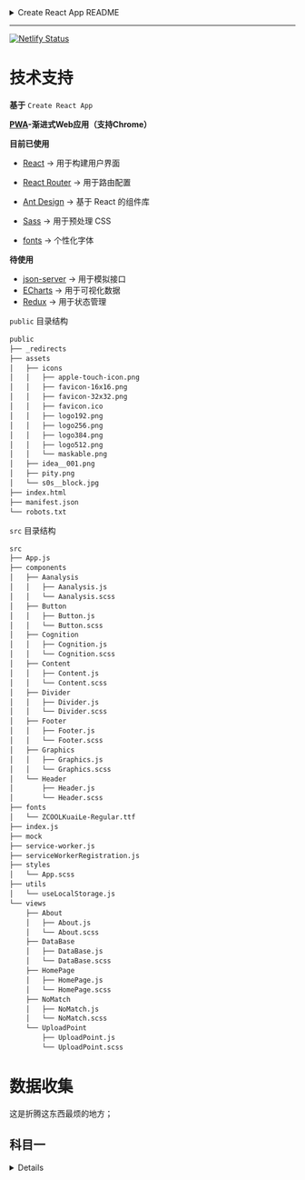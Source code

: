 <details><summary>Create React App README</summary>

# Getting Started with Create React App

This project was bootstrapped with [Create React App](https://github.com/facebook/create-react-app).

## Available Scripts

In the project directory, you can run:

### `yarn start`

Runs the app in the development mode.\
Open [http://localhost:3000](http://localhost:3000) to view it in your browser.

The page will reload when you make changes.\
You may also see any lint errors in the console.

### `yarn test`

Launches the test runner in the interactive watch mode.\
See the section about [running tests](https://facebook.github.io/create-react-app/docs/running-tests) for more information.

### `yarn build`

Builds the app for production to the `build` folder.\
It correctly bundles React in production mode and optimizes the build for the best performance.

The build is minified and the filenames include the hashes.\
Your app is ready to be deployed!

See the section about [deployment](https://facebook.github.io/create-react-app/docs/deployment) for more information.

### `yarn eject`

**Note: this is a one-way operation. Once you `eject` , you can't go back!**

If you aren't satisfied with the build tool and configuration choices, you can `eject` at any time. This command will remove the single build dependency from your project.

Instead, it will copy all the configuration files and the transitive dependencies (webpack, Babel, ESLint, etc) right into your project so you have full control over them. All of the commands except `eject` will still work, but they will point to the copied scripts so you can tweak them. At this point you're on your own.

You don't have to ever use `eject` . The curated feature set is suitable for small and middle deployments, and you shouldn't feel obligated to use this feature. However we understand that this tool wouldn't be useful if you couldn't customize it when you are ready for it.

## Learn More

You can learn more in the [Create React App documentation](https://facebook.github.io/create-react-app/docs/getting-started).

To learn React, check out the [React documentation](https://reactjs.org/).

### Code Splitting

This section has moved here: [https://facebook.github.io/create-react-app/docs/code-splitting](https://facebook.github.io/create-react-app/docs/code-splitting)

### Analyzing the Bundle Size

This section has moved here: [https://facebook.github.io/create-react-app/docs/analyzing-the-bundle-size](https://facebook.github.io/create-react-app/docs/analyzing-the-bundle-size)

### Making a Progressive Web App

This section has moved here: [https://facebook.github.io/create-react-app/docs/making-a-progressive-web-app](https://facebook.github.io/create-react-app/docs/making-a-progressive-web-app)

### Advanced Configuration

This section has moved here: [https://facebook.github.io/create-react-app/docs/advanced-configuration](https://facebook.github.io/create-react-app/docs/advanced-configuration)

### Deployment

This section has moved here: [https://facebook.github.io/create-react-app/docs/deployment](https://facebook.github.io/create-react-app/docs/deployment)

### `yarn build` fails to minify

This section has moved here: [https://facebook.github.io/create-react-app/docs/troubleshooting#npm-run-build-fails-to-minify](https://facebook.github.io/create-react-app/docs/troubleshooting#npm-run-build-fails-to-minify)

</details>

--- 

[![Netlify Status](https://api.netlify.com/api/v1/badges/0b4524cb-c5f9-421c-ac90-1ec353322673/deploy-status)](https://app.netlify.com/sites/driving-test-review/deploys)

# 技术支持

**基于** `Create React App`

**[PWA](https://developer.mozilla.org/zh-CN/docs/Web/Progressive_web_apps)-渐进式Web应用（支持Chrome）**

**目前已使用**

* [React](https://zh-hans.reactjs.org/) -> 用于构建用户界面
* [React Router](https://reactrouter.com/docs/en/v6/getting-started/overview) -> 用于路由配置
* [Ant Design](https://ant.design/index-cn) -> 基于 React 的组件库
* [Sass](https://sass-lang.com/) -> 用于预处理 CSS

* [fonts](https://fonts.google.com/specimen/ZCOOL+QingKe+HuangYou?subset=chinese-simplified&preview.size=16&preview.layout=row) -> 个性化字体

**待使用**

* [json-server](https://pub.dev/documentation/json_server/latest/) -> 用于模拟接口
* [ECharts](https://echarts.apache.org/zh/index.html) -> 用于可视化数据
* [Redux](http://cn.redux.js.org/) -> 用于状态管理
       

`public` 目录结构

```bash
public
├── _redirects
├── assets
│   ├── icons
│   │   ├── apple-touch-icon.png
│   │   ├── favicon-16x16.png
│   │   ├── favicon-32x32.png
│   │   ├── favicon.ico
│   │   ├── logo192.png
│   │   ├── logo256.png
│   │   ├── logo384.png
│   │   ├── logo512.png
│   │   └── maskable.png
│   ├── idea__001.png
│   ├── pity.png
│   └── s0s__block.jpg
├── index.html
├── manifest.json
└── robots.txt
```

`src` 目录结构

```bash
src
├── App.js
├── components
│   ├── Aanalysis
│   │   ├── Aanalysis.js
│   │   └── Aanalysis.scss
│   ├── Button
│   │   ├── Button.js
│   │   └── Button.scss
│   ├── Cognition
│   │   ├── Cognition.js
│   │   └── Cognition.scss
│   ├── Content
│   │   ├── Content.js
│   │   └── Content.scss
│   ├── Divider
│   │   ├── Divider.js
│   │   └── Divider.scss
│   ├── Footer
│   │   ├── Footer.js
│   │   └── Footer.scss
│   ├── Graphics
│   │   ├── Graphics.js
│   │   └── Graphics.scss
│   └── Header
│       ├── Header.js
│       └── Header.scss
├── fonts
│   └── ZCOOLKuaiLe-Regular.ttf
├── index.js
├── mock
├── service-worker.js
├── serviceWorkerRegistration.js
├── styles
│   └── App.scss
├── utils
│   └── useLocalStorage.js
└── views
    ├── About
    │   ├── About.js
    │   └── About.scss
    ├── DataBase
    │   ├── DataBase.js
    │   └── DataBase.scss
    ├── HomePage
    │   ├── HomePage.js
    │   └── HomePage.scss
    ├── NoMatch
    │   ├── NoMatch.js
    │   └── NoMatch.scss
    └── UploadPoint
        ├── UploadPoint.js
        └── UploadPoint.scss
```

# 数据收集

这是折腾这东西最烦的地方；

## 科目一

<details>

**想法与现实的碰撞⚡️**

原计划依据《中华人民共和国道路交通安全法》学习与驾驶相关的法律知识，根据该法律中的每一条细则与现实社会生活出现的事件关联起来（利用搜索）；

![](/public/assets/idea__001.png)

不过，这是一个bug，就对于驾驶考试而言；

我个人有个问题，很奇怪又仔细想又很有合理：驾驶考试的科目一都是要求考核人清楚什么该做，什么不该做，什么情况要做什么，但是考核的内容以及国家制定的法律都没有指出如果取得机动车驾驶证的人在道路行驶违反了某个规定，作出不合理的行为具体可能会导致什么后果，这些都没有具体说明，因为仔细想没人会知道一个意外的损害程度会是什么样的。

当然，我们可以依据自己的常识能预料到在行驶时作出违法行为的后果，但人类有个问题，当真正的危险还没展现到其面前，通过言语听闻或者浏览新闻得知的事故往往很难说很在意；（这句话不认可的可以当我瞎扯）

所以我原计划就是将具体事件和国家规定的法律相关联，这样其实对我记忆有很大帮助（可能仅仅我而已）。

不过，和别人聊过，如果说我这样准备考核科目一可能不好过；

刷了12小时，感觉真的题海战术，我的接受度不大的，但是它就这么考，真TMD经典问题了 --> “学懂知识”与“考核”的差异；

> 接下来，17号考科目一；

我会将那个象司机科目一出现过的题目记录下来做归纳；

将那些问题整理好，其实那个象司机考的好多都是同一场景，就换了个样考你。

---

花了8元开通了个考试线索，我现在可以说这个项目可能保底值8元了!🤖

> 但其实我看了开通8元获取的东西无非就是把象司机所有的题细分了下，题还是那个题，只是题目多打了tag就多值8元了，属实666；

```css
维护正版: !important
```

> 我会用我自己的理解将这些题目打上我认为的tag，不会说直接把那个打好的tag弄过来，一万个人有一万个哈姆雷特！

> 花了8元其实是为心安，好久没考过试，感觉不会考试～～～

</details>
